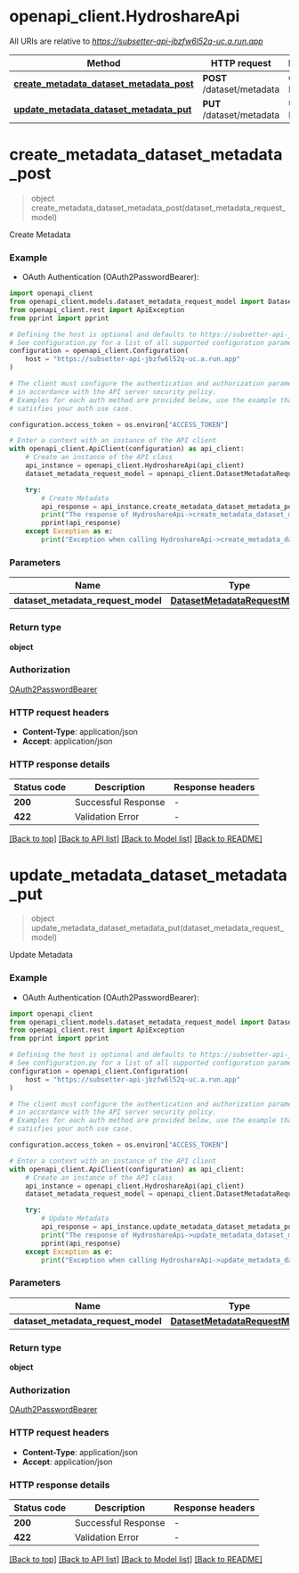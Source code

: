 # openapi_client.HydroshareApi

All URIs are relative to *https://subsetter-api-jbzfw6l52q-uc.a.run.app*

Method | HTTP request | Description
------------- | ------------- | -------------
[**create_metadata_dataset_metadata_post**](HydroshareApi.md#create_metadata_dataset_metadata_post) | **POST** /dataset/metadata | Create Metadata
[**update_metadata_dataset_metadata_put**](HydroshareApi.md#update_metadata_dataset_metadata_put) | **PUT** /dataset/metadata | Update Metadata


# **create_metadata_dataset_metadata_post**
> object create_metadata_dataset_metadata_post(dataset_metadata_request_model)

Create Metadata

### Example

* OAuth Authentication (OAuth2PasswordBearer):

```python
import openapi_client
from openapi_client.models.dataset_metadata_request_model import DatasetMetadataRequestModel
from openapi_client.rest import ApiException
from pprint import pprint

# Defining the host is optional and defaults to https://subsetter-api-jbzfw6l52q-uc.a.run.app
# See configuration.py for a list of all supported configuration parameters.
configuration = openapi_client.Configuration(
    host = "https://subsetter-api-jbzfw6l52q-uc.a.run.app"
)

# The client must configure the authentication and authorization parameters
# in accordance with the API server security policy.
# Examples for each auth method are provided below, use the example that
# satisfies your auth use case.

configuration.access_token = os.environ["ACCESS_TOKEN"]

# Enter a context with an instance of the API client
with openapi_client.ApiClient(configuration) as api_client:
    # Create an instance of the API class
    api_instance = openapi_client.HydroshareApi(api_client)
    dataset_metadata_request_model = openapi_client.DatasetMetadataRequestModel() # DatasetMetadataRequestModel | 

    try:
        # Create Metadata
        api_response = api_instance.create_metadata_dataset_metadata_post(dataset_metadata_request_model)
        print("The response of HydroshareApi->create_metadata_dataset_metadata_post:\n")
        pprint(api_response)
    except Exception as e:
        print("Exception when calling HydroshareApi->create_metadata_dataset_metadata_post: %s\n" % e)
```



### Parameters


Name | Type | Description  | Notes
------------- | ------------- | ------------- | -------------
 **dataset_metadata_request_model** | [**DatasetMetadataRequestModel**](DatasetMetadataRequestModel.md)|  | 

### Return type

**object**

### Authorization

[OAuth2PasswordBearer](../README.md#OAuth2PasswordBearer)

### HTTP request headers

 - **Content-Type**: application/json
 - **Accept**: application/json

### HTTP response details

| Status code | Description | Response headers |
|-------------|-------------|------------------|
**200** | Successful Response |  -  |
**422** | Validation Error |  -  |

[[Back to top]](#) [[Back to API list]](../README.md#documentation-for-api-endpoints) [[Back to Model list]](../README.md#documentation-for-models) [[Back to README]](../README.md)

# **update_metadata_dataset_metadata_put**
> object update_metadata_dataset_metadata_put(dataset_metadata_request_model)

Update Metadata

### Example

* OAuth Authentication (OAuth2PasswordBearer):

```python
import openapi_client
from openapi_client.models.dataset_metadata_request_model import DatasetMetadataRequestModel
from openapi_client.rest import ApiException
from pprint import pprint

# Defining the host is optional and defaults to https://subsetter-api-jbzfw6l52q-uc.a.run.app
# See configuration.py for a list of all supported configuration parameters.
configuration = openapi_client.Configuration(
    host = "https://subsetter-api-jbzfw6l52q-uc.a.run.app"
)

# The client must configure the authentication and authorization parameters
# in accordance with the API server security policy.
# Examples for each auth method are provided below, use the example that
# satisfies your auth use case.

configuration.access_token = os.environ["ACCESS_TOKEN"]

# Enter a context with an instance of the API client
with openapi_client.ApiClient(configuration) as api_client:
    # Create an instance of the API class
    api_instance = openapi_client.HydroshareApi(api_client)
    dataset_metadata_request_model = openapi_client.DatasetMetadataRequestModel() # DatasetMetadataRequestModel | 

    try:
        # Update Metadata
        api_response = api_instance.update_metadata_dataset_metadata_put(dataset_metadata_request_model)
        print("The response of HydroshareApi->update_metadata_dataset_metadata_put:\n")
        pprint(api_response)
    except Exception as e:
        print("Exception when calling HydroshareApi->update_metadata_dataset_metadata_put: %s\n" % e)
```



### Parameters


Name | Type | Description  | Notes
------------- | ------------- | ------------- | -------------
 **dataset_metadata_request_model** | [**DatasetMetadataRequestModel**](DatasetMetadataRequestModel.md)|  | 

### Return type

**object**

### Authorization

[OAuth2PasswordBearer](../README.md#OAuth2PasswordBearer)

### HTTP request headers

 - **Content-Type**: application/json
 - **Accept**: application/json

### HTTP response details

| Status code | Description | Response headers |
|-------------|-------------|------------------|
**200** | Successful Response |  -  |
**422** | Validation Error |  -  |

[[Back to top]](#) [[Back to API list]](../README.md#documentation-for-api-endpoints) [[Back to Model list]](../README.md#documentation-for-models) [[Back to README]](../README.md)

